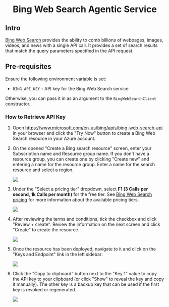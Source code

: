 <h1 align="center">Bing Web Search Agentic Service</h1>

## Intro

[Bing Web Search][bing-web-search] provides the ability to comb billions of webpages, images, videos, and news with a single API call. It provides a set of search results that match the query parameters specified in the API request.

## Pre-requisites

Ensure the following environment variable is set:

- `BING_API_KEY` - API key for the Bing Web Search service

Otherwise, you can pass it in as an argument to the `BingWebSearchClient` constructor.

### How to Retrieve API Key

1. Open https://www.microsoft.com/en-us/bing/apis/bing-web-search-api in your browser and click the "Try Now" button to create a Bing Web Search resource in your Azure account.

2. On the opened "Create a Bing search resource" screen, enter your Subscription name and Resource group name. If you don't have a resource group, you can create one by clicking "Create new" and entering a name for the resource group. Enter a name for the search resource and select a region.

   ![](https://ajeuwbhvhr.cloudimg.io/colony-recorder.s3.amazonaws.com/files/2023-06-14/fb65476e-3619-41df-bea2-44a438f9772e/ascreenshot.jpeg?tl_px=290,424&br_px=1410,1054&force_format=png&width=560&wat_scale=50&wat=1&wat_opacity=0.7&wat_gravity=northwest&wat_url=https://colony-recorder.s3.us-west-1.amazonaws.com/images/watermarks/FB923C_standard.png&wat_pad=262,139)

3. Under the "Select a pricing tier" dropdown, select **F1 (3 Calls per second, 1k Calls per month)** for the free tier. See [Bing Web Search pricing][bing-web-search-pricing] for more information about the available pricing tiers.

   ![](https://ajeuwbhvhr.cloudimg.io/colony-recorder.s3.amazonaws.com/files/2023-06-14/5fa212c2-574e-4800-b245-96b121a4f47c/ascreenshot.jpeg?tl_px=655,576&br_px=1775,1206&force_format=png&width=560&wat_scale=50&wat=1&wat_opacity=0.7&wat_gravity=northwest&wat_url=https://colony-recorder.s3.us-west-1.amazonaws.com/images/watermarks/FB923C_standard.png&wat_pad=262,139)

4. After reviewing the terms and conditions, tick the checkbox and click "Review + create". Review the information on the next screen and click "Create" to create the resource.

   ![](https://ajeuwbhvhr.cloudimg.io/colony-recorder.s3.amazonaws.com/files/2023-06-14/c52f825b-f591-4ab7-8a91-3490f6bde4c4/ascreenshot.jpeg?tl_px=0,750&br_px=1120,1380&force_format=png&width=560&wat_scale=50&wat=1&wat_opacity=0.7&wat_gravity=northwest&wat_url=https://colony-recorder.s3.us-west-1.amazonaws.com/images/watermarks/FB923C_standard.png&wat_pad=249,276)

5. Once the resource has been deployed, navigate to it and click on the "Keys and Endpoint" link in the left sidebar:

   ![](https://ajeuwbhvhr.cloudimg.io/colony-recorder.s3.amazonaws.com/files/2023-06-14/b37dbdd2-553e-4736-b341-3e540d492eb2/user_cropped_screenshot.jpeg?tl_px=0,318&br_px=1120,948&force_format=png&width=560&wat_scale=50&wat=1&wat_opacity=0.7&wat_gravity=northwest&wat_url=https://colony-recorder.s3.us-west-1.amazonaws.com/images/watermarks/FB923C_standard.png&wat_pad=228,139)

6. Click the "Copy to clipboard" button next to the "Key 1" value to copy the API key to your clipboard (or click "Show" to reveal the key and copy it manually). The other key is a backup key that can be used if the first key is revoked or regenerated.

   ![](https://ajeuwbhvhr.cloudimg.io/colony-recorder.s3.amazonaws.com/files/2023-06-14/993cb2f5-b632-46d4-b81a-43860575794a/user_cropped_screenshot.jpeg?tl_px=792,125&br_px=1912,755&force_format=png&width=560&wat_scale=50&wat=1&wat_opacity=0.7&wat_gravity=northwest&wat_url=https://colony-recorder.s3.us-west-1.amazonaws.com/images/watermarks/FB923C_standard.png&wat_pad=521,139)

[bing-web-search]: https://azure.microsoft.com/en-us/services/cognitive-services/bing-web-search-api
[bing-web-search-pricing]: https://azure.microsoft.com/en-us/pricing/details/cognitive-services/search-api/web/

